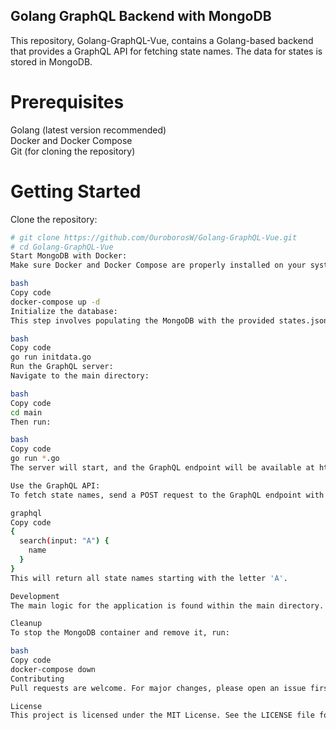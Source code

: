 ## Golang GraphQL Backend with MongoDB
This repository, Golang-GraphQL-Vue, contains a Golang-based backend that provides a GraphQL API for fetching state names. The data for states is stored in MongoDB.

# Prerequisites
Golang (latest version recommended)<br />
Docker and Docker Compose<br />
Git (for cloning the repository)<br />
# Getting Started
Clone the repository:
```bash
# git clone https://github.com/OuroborosW/Golang-GraphQL-Vue.git
# cd Golang-GraphQL-Vue
Start MongoDB with Docker:
Make sure Docker and Docker Compose are properly installed on your system. Run the following command to start a MongoDB container:

bash
Copy code
docker-compose up -d
Initialize the database:
This step involves populating the MongoDB with the provided states.json data.

bash
Copy code
go run initdata.go
Run the GraphQL server:
Navigate to the main directory:

bash
Copy code
cd main
Then run:

bash
Copy code
go run *.go
The server will start, and the GraphQL endpoint will be available at http://localhost:8080/graphql.

Use the GraphQL API:
To fetch state names, send a POST request to the GraphQL endpoint with a query like:

graphql
Copy code
{
  search(input: "A") {
    name
  }
}
This will return all state names starting with the letter 'A'.

Development
The main logic for the application is found within the main directory. You can expand the functionality by adding more resolvers or modifying the existing GraphQL schema. Ensure any new dependencies are added to the go.mod file.

Cleanup
To stop the MongoDB container and remove it, run:

bash
Copy code
docker-compose down
Contributing
Pull requests are welcome. For major changes, please open an issue first to discuss what you would like to change.

License
This project is licensed under the MIT License. See the LICENSE file for details.


